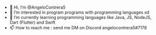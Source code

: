 - 👋 Hi, I’m @AngeloContrera5
- 👀 I’m interested in program programs with programming languages xd
- 🌱 I’m currently learning programming languages like Java, JS, NodeJS, Dart (Flutter) and Swift
- 📫 How to reach me : send me DM on Discord angelocontrera5#7178

<!---
AngeloContrera5/AngeloContrera5 is a ✨ special ✨ repository because its `README.md` (this file) appears on your GitHub profile.
You can click the Preview link to take a look at your changes.
--->
